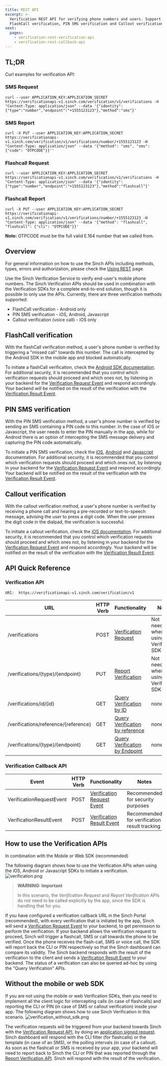 ```yaml
---
title: REST API
excerpt: >-
  Verification REST API for verifying phone numbers and users. Support of
  FlashCall verification, PIN SMS verification and Callout verification.
next:
  pages:
    - verification-rest-verification-api
    - verification-rest-callback-api
---
```

## TL;DR

Curl examples for verification API: 

### SMS Request
```
curl --user APPLICATION_KEY:APPLICATION_SECRET https://verificationapi-v1.sinch.com/verification/v1/verifications -H "Content-Type: application/json" --data '{"identity":{"type":"number","endpoint":"+1555123123"},"method":"sms"}'
```

### SMS Report
```
curl -X PUT --user APPLICATION_KEY:APPLICATION_SECRET https://verificationapi-v1.sinch.com/verification/v1/verifications/number/+1555123123 -H "Content-Type: application/json" --data '{"method": "sms", "sms": {"code": "OTPCODE"}}''
```

### Flashcall Request
```
curl --user APPLICATION_KEY:APPLICATION_SECRET https://verificationapi-v1.sinch.com/verification/v1/verifications -H "Content-Type: application/json" --data '{"identity":{"type":"number","endpoint":"+1555123123"},"method":"flashcall"}'
```

### Flashcall Report
```
curl -X PUT --user APPLICATION_KEY:APPLICATION_SECRET https://verificationapi-v1.sinch.com/verification/v1/verifications/number/+1555123123 -H "Content-Type: application/json" --data '{"method": "flashcall", "flashcall": {"cli": "OTPCODE"}}'
```

**Note:** OTPCODE must be the full valid E.164 number that we called from.

## Overview

For general information on how to use the Sinch APIs including methods, types, errors and authorization, please check the [Using REST](doc:using-rest) page.

Use the Sinch Verification Service to verify end-user's mobile phone numbers. The Sinch Verification APIs should be used in combination with the Verification SDKs for a complete end-to-end solution, though it is possible to only use the APIs. Currently, there are three verification methods supported:

 - FlashCall verification - Android only
 - PIN SMS verification - iOS, Android, Javascript
 - Callout verification (voice call) - iOS only

## FlashCall verification
 With the flashCall verification method, a user's phone number is verified by triggering a "missed call" towards this number. The call is intercepted by the Android SDK in the mobile app and blocked automatically.

To initiate a flashCall verification, check the [Android SDK documentation](doc:verification-android-the-verification-process#section-flash-call-verification). For additional security, it is recommended that you control which verification requests should proceed and which ones not, by listening in your backend for the [Verification Request Event](doc:verification-rest-verification-api#section-verification-request) and respond accordingly. Your backend will be notified on the result of the verification with the [Verification Result Event](doc:verification-rest-callback-api#section-verification-result-event).

## PIN SMS verification

With the PIN SMS verification method, a user's phone number is verified by sending an SMS containing a PIN code to this number. In the case of iOS or Javascript, the user needs to enter the PIN manually in the app, while for Android there is an option of intercepting the SMS message delivery and capturing the PIN code automatically.

To initiate a PIN SMS verification, check the [iOS](doc:verification-ios-sms-verification), [Android](doc:verification-for-android) and [Javascript](doc:verification-for-javascript) documentation. For additional security, it is recommended that you control which verification requests should proceed and which ones not, by listening in your backend for the [Verification Request Event](doc:verification-rest-verification-api#section-verification-request) and respond accordingly. Your backend will be notified on the result of the verification with the [Verification Result Event](doc:verification-rest-callback-api#section-verification-result-event).

## Callout verification

With the callout verification method, a user's phone number is verified by receiving a phone call and hearing a pre-recorded or text-to-speech message, advising the user to press a digit code. When the user presses the digit code in the dialpad, the verification is successful.

To initiate a callout verification, check the [iOS documentation](doc:verification-ios-callout-verification). For additional security, it is recommended that you control which verification requests should proceed and which ones not, by listening in your backend for the [Verification Request Event](doc:verification-rest-verification-api#section-verification-request) and respond accordingly. Your backend will be notified on the result of the verification with the [Verification Result Event](doc:verification-rest-callback-api#section-verification-result-event).

## API Quick Reference

### Verification API

```text
URI:  https://verificationapi-v1.sinch.com/verification/v1
```

| URL                                  | HTTP Verb | Functionality                                 | Notes                                      |
| ------------------------------------ | --------- | --------------------------------------------- | ------------------------------------------ |
| /verifications                       | POST      | [Verification Request](doc:verification-rest-verification-api#section-verification-request)             | Not needed when using the Verification SDK |
| /verifications/{type}/{endpoint}     | PUT       | [Report Verification](doc:verification-rest-verification-api#section-report-verification)           | Not needed when using the Verification SDK |
| /verifications/id/{id}               | GET       | [Query Verification by ID](doc:verification-rest-verification-api#section-query-by-id)         | none                                       |
| /verifications/reference/{reference} | GET       | [Query Verification by reference](doc:verification-rest-verification-api#section-query-verification-by-reference) | none                                       |
| /verifications/{type}/{endpoint}     | GET       | [Query Verification by Endpoint](doc:verification-rest-verification-api#section-query-by-endpoint)   | none                                       |

### Verification Callback API

| Event                    | HTTP Verb | Functionality                                 | Notes                                        |
| ------------------------ | --------- | --------------------------------------------- | -------------------------------------------- |
| VerificationRequestEvent | POST      | [Verification Request Event](doc:verification-rest-verification-api#section-verification-request) | Recommended for security purposes            |
| VerificationResultEvent  | POST      | [Verification Result Event](doc:verification-rest-callback-api#section-verification-result-event)  | Recommended for verification result tracking |

## How to use the Verification APIs

In combination with the Mobile or Web SDK (recommended)

The following diagram shows how to use the Verification APIs when using the iOS, Android or Javascript SDKs to initiate a verification.
![verification.png](images\1ad7295-verification.png)



> **WARNING: Important**    
>
> In this scenario, the *Verification Request* and *Report Verification* APIs do not need to be called explicitly by the app, since the SDK is handling that for you.

If you have configured a verification callback URL in the Sinch Portal (recommended), with every verification that is initiated by the app, Sinch will send a [Verification Request Event](doc:verification-rest-verification-api#section-verification-request) to your backend, to get permission to perform the verification. If your backend allows the verification request to proceed, Sinch will trigger a flashcall, SMS or call towards the phone to be verified. Once the phone receives the flash-call, SMS or voice call, the SDK will report back the CLI or PIN respectively so that the Sinch dashboard can compare its validity. The Sinch backend responds with the result of the verification to the client and sends a [Verification Result Event](doc:verification-rest-callback-api#section-verification-result-event) to your backend. The status of a verification can also be queried ad-hoc by using the "Query Verification" APIs.

## Without the mobile or web SDK

If you are not using the mobile or web Verification SDKs, then you need to implement all the client logic for intercepting calls (in case of flashcalls) and reporting the CLI or PIN (in case of SMS or callout verification) inside your app. The following diagram shows how to use Sinch Verification in this scenario.
![verification_without_sdk.png](images\82d9a08-verification_without_sdk.png)

The verification requests will be triggered from your backend towards Sinch with the [Verification Request API](doc:verification-rest-verification-api#section-verification-request), by doing an [application signed request](doc:using-rest#section-application-signed-request). Sinch dashboard will respond with the CLI filter (for flashcalls) or the template (in case of an SMS), or the polling intervals (in case of a callout). As soon as the flashcall or SMS is received by your app, your backend will need to report back to Sinch the CLI or PIN that was reported through the [Report Verification API](doc:verification-rest-verification-api#section-report-verification). Sinch will respond with the result of the verification.
